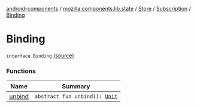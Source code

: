 [android-components](../../../../index.md) / [mozilla.components.lib.state](../../../index.md) / [Store](../../index.md) / [Subscription](../index.md) / [Binding](./index.md)

# Binding

`interface Binding` [(source)](https://github.com/mozilla-mobile/android-components/blob/master/components/lib/state/src/main/java/mozilla/components/lib/state/Store.kt#L123)

### Functions

| Name | Summary |
|---|---|
| [unbind](unbind.md) | `abstract fun unbind(): `[`Unit`](https://kotlinlang.org/api/latest/jvm/stdlib/kotlin/-unit/index.html) |
